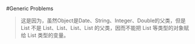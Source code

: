 #Generic Problems
> 这是因为，虽然Object是Date、String、Integer、Double的父类，但是 List<Object>
不是 List<Date>、List<String>、List<Integer>、List<Double> 的父类，因而不能把 List<Date> 等类型的对象赋给 List<Object> 类型的变量。